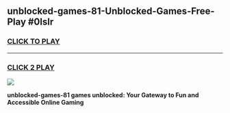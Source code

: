 
## unblocked-games-81-Unblocked-Games-Free-Play #0lslr
<h3>
<a href="https://us.freeplayer.one?title=unblocked-games-81&ref=9M">CLICK TO PLAY</a></h3>
<hr>

<h3>
<a href="https://us.freeplayer.one?title=unblocked-games-81&ref=9M">CLICK 2 PLAY</a>
  
</h3>

<a href="https://us.freeplayer.one?title=unblocked-games-81&ref=9M"><img src="https://clearcache.store/games.png"></a>


**unblocked-games-81 games unblocked: Your Gateway to Fun and Accessible Online Gaming**
